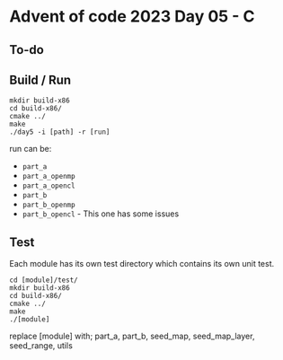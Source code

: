 # Advent of code 2023 Day 05 - C

## To-do

## Build / Run

```
mkdir build-x86
cd build-x86/
cmake ../
make
./day5 -i [path] -r [run]
```

run can be: 
* `part_a`
* `part_a_openmp`
* `part_a_opencl`
* `part_b`
* `part_b_openmp`
* `part_b_opencl` - This one has some issues

## Test

Each module has its own test directory which contains its own unit test.

```
cd [module]/test/
mkdir build-x86
cd build-x86/
cmake ../
make
./[module]
```

replace [module] with; part_a, part_b, seed_map, seed_map_layer, seed_range, utils